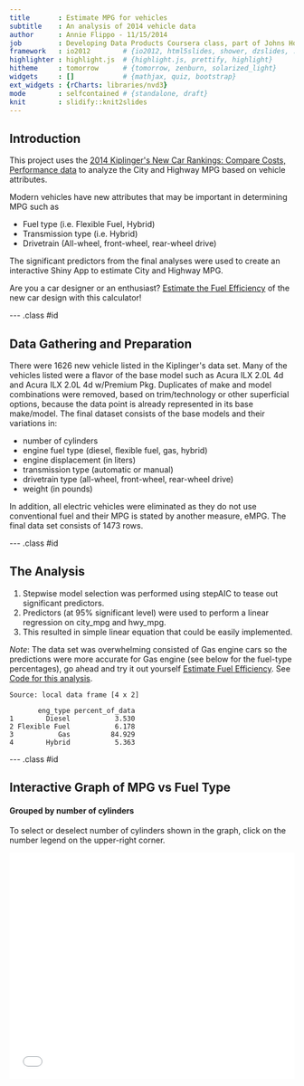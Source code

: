 ```yaml
---
title       : Estimate MPG for vehicles
subtitle    : An analysis of 2014 vehicle data
author      : Annie Flippo - 11/15/2014
job         : Developing Data Products Coursera class, part of Johns Hopkins Data Science Series
framework   : io2012        # {io2012, html5slides, shower, dzslides, ...}
highlighter : highlight.js  # {highlight.js, prettify, highlight}
hitheme     : tomorrow      # {tomorrow, zenburn, solarized_light}
widgets     : []            # {mathjax, quiz, bootstrap}
ext_widgets : {rCharts: libraries/nvd3}
mode        : selfcontained # {standalone, draft}
knit        : slidify::knit2slides
--- 
```


## Introduction
This project uses the [2014 Kiplinger's New Car Rankings: Compare Costs, Performance data](http://www.kiplinger.com/tool/cars/T011-S001-2012-new-car-rankings-compare-costs-performance-da/index.php?table=all&mfr=&filter=all?id=all) to analyze the City and Highway MPG based on vehicle attributes. 

Modern vehicles have new attributes that may be important in determining MPG such as
- Fuel type (i.e. Flexible Fuel, Hybrid)
- Transmission type (i.e. Hybrid)
- Drivetrain (All-wheel, front-wheel, rear-wheel drive)

The significant predictors from the final analyses were used to create an interactive Shiny App to estimate City and Highway MPG.  

Are you a car designer or an enthusiast? [Estimate the Fuel Efficiency](https://acflippo.shinyapps.io/estimateMPG/) of the new car design with this calculator!

--- .class #id 

## Data Gathering and Preparation

There were 1626 new vehicle listed in the Kiplinger's data set.  Many of the vehicles listed were a flavor of the base model such as Acura ILX 2.0L 4d and Acura ILX 2.0L 4d w/Premium Pkg.  Duplicates of make and model combinations were removed, based on trim/technology or other superficial options, because the data point is already represented in its base make/model.  The final dataset consists of the base models and their variations in:
- number of cylinders
- engine fuel type (diesel, flexible fuel, gas, hybrid)
- engine displacement (in liters)
- transmission type (automatic or manual)
- drivetrain type (all-wheel, front-wheel, rear-wheel drive)
- weight (in pounds)

In addition, all electric vehicles were eliminated as they do not use conventional fuel and their MPG is stated by another measure, eMPG.  The final data set consists of 1473 rows.

--- .class #id 

## The Analysis

1. Stepwise model selection was performed using stepAIC to tease out significant predictors.  
2. Predictors (at 95% significant level) were used to perform a linear regression on city\_mpg and hwy\_mpg.
3. This resulted in simple linear equation that could be easily implemented.

*Note*: The data set was overwhelming consisted of Gas engine cars so the predictions were more accurate for Gas engine (see below for the fuel-type percentages), go ahead and try it out yourself [Estimate Fuel Efficiency](https://acflippo.shinyapps.io/estimateMPG/). See [Code for this analysis](https://github.com/acflippo/mpg_presentation/tree/gh-pages).


```
Source: local data frame [4 x 2]

       eng_type percent_of_data
1        Diesel           3.530
2 Flexible Fuel           6.178
3           Gas          84.929
4        Hybrid           5.363
```

--- .class #id 

## Interactive Graph of MPG vs Fuel Type 
#### Grouped by number of cylinders  

To select or deselect number of cylinders shown in the graph, click on the number legend on the upper-right corner. 

<iframe src=' assets/fig/nvd3plot2.html ' scrolling='no' frameBorder='0' seamless class='rChart nvd3 ' id=iframe- chart1 ></iframe> <style>iframe.rChart{ width: 100%; height: 400px;}</style>






